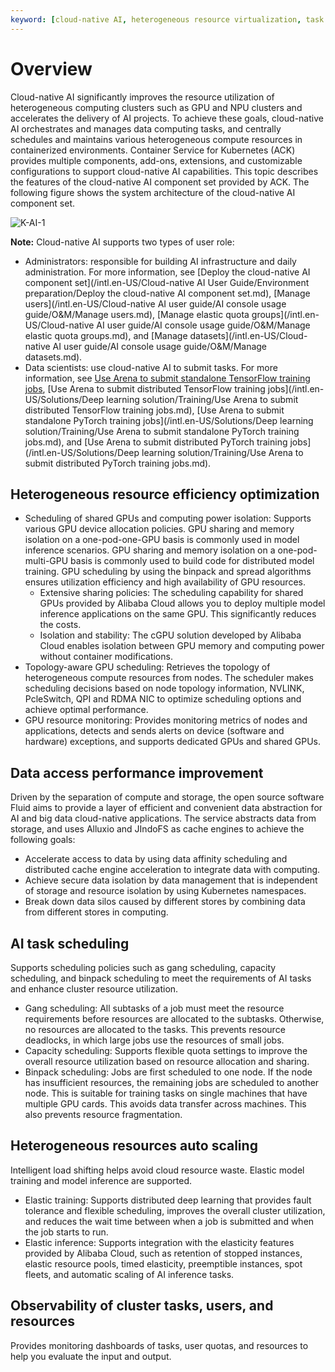 ```yaml
---
keyword: [cloud-native AI, heterogeneous resource virtualization, task orchestration]
---
```


# Overview

Cloud-native AI significantly improves the resource utilization of heterogeneous computing clusters such as GPU and NPU clusters and accelerates the delivery of AI projects. To achieve these goals, cloud-native AI orchestrates and manages data computing tasks, and centrally schedules and maintains various heterogeneous compute resources in containerized environments. Container Service for Kubernetes \(ACK\) provides multiple components, add-ons, extensions, and customizable configurations to support cloud-native AI capabilities. This topic describes the features of the cloud-native AI component set provided by ACK. The following figure shows the system architecture of the cloud-native AI component set.

![K-AI-1](https://static-aliyun-doc.oss-accelerate.aliyuncs.com/assets/img/en-US/6205579161/p236339.png)

**Note:** Cloud-native AI supports two types of user role:

-   Administrators: responsible for building AI infrastructure and daily administration. For more information, see [Deploy the cloud-native AI component set](/intl.en-US/Cloud-native AI User Guide/Environment preparation/Deploy the cloud-native AI component set.md), [Manage users](/intl.en-US/Cloud-native AI user guide/AI console usage guide/O&M/Manage users.md), [Manage elastic quota groups](/intl.en-US/Cloud-native AI user guide/AI console usage guide/O&M/Manage elastic quota groups.md), and [Manage datasets](/intl.en-US/Cloud-native AI user guide/AI console usage guide/O&M/Manage datasets.md).
-   Data scientists: use cloud-native AI to submit tasks. For more information, see [Use Arena to submit standalone TensorFlow training jobs](), [Use Arena to submit distributed TensorFlow training jobs](/intl.en-US/Solutions/Deep learning solution/Training/Use Arena to submit distributed TensorFlow training jobs.md), [Use Arena to submit standalone PyTorch training jobs](/intl.en-US/Solutions/Deep learning solution/Training/Use Arena to submit standalone PyTorch training jobs.md), and [Use Arena to submit distributed PyTorch training jobs](/intl.en-US/Solutions/Deep learning solution/Training/Use Arena to submit distributed PyTorch training jobs.md).

## Heterogeneous resource efficiency optimization

-   Scheduling of shared GPUs and computing power isolation: Supports various GPU device allocation policies. GPU sharing and memory isolation on a one-pod-one-GPU basis is commonly used in model inference scenarios. GPU sharing and memory isolation on a one-pod-multi-GPU basis is commonly used to build code for distributed model training. GPU scheduling by using the binpack and spread algorithms ensures utilization efficiency and high availability of GPU resources.
    -   Extensive sharing policies: The scheduling capability for shared GPUs provided by Alibaba Cloud allows you to deploy multiple model inference applications on the same GPU. This significantly reduces the costs.
    -   Isolation and stability: The cGPU solution developed by Alibaba Cloud enables isolation between GPU memory and computing power without container modifications.
-   Topology-aware GPU scheduling: Retrieves the topology of heterogeneous compute resources from nodes. The scheduler makes scheduling decisions based on node topology information, NVLINK, PcleSwitch, QPI and RDMA NIC to optimize scheduling options and achieve optimal performance.
-   GPU resource monitoring: Provides monitoring metrics of nodes and applications, detects and sends alerts on device \(software and hardware\) exceptions, and supports dedicated GPUs and shared GPUs.

## Data access performance improvement

Driven by the separation of compute and storage, the open source software Fluid aims to provide a layer of efficient and convenient data abstraction for AI and big data cloud-native applications. The service abstracts data from storage, and uses Alluxio and JIndoFS as cache engines to achieve the following goals:

-   Accelerate access to data by using data affinity scheduling and distributed cache engine acceleration to integrate data with computing.
-   Achieve secure data isolation by data management that is independent of storage and resource isolation by using Kubernetes namespaces.
-   Break down data silos caused by different stores by combining data from different stores in computing.

## AI task scheduling

Supports scheduling policies such as gang scheduling, capacity scheduling, and binpack scheduling to meet the requirements of AI tasks and enhance cluster resource utilization.

-   Gang scheduling: All subtasks of a job must meet the resource requirements before resources are allocated to the subtasks. Otherwise, no resources are allocated to the tasks. This prevents resource deadlocks, in which large jobs use the resources of small jobs.
-   Capacity scheduling: Supports flexible quota settings to improve the overall resource utilization based on resource allocation and sharing.
-   Binpack scheduling: Jobs are first scheduled to one node. If the node has insufficient resources, the remaining jobs are scheduled to another node. This is suitable for training tasks on single machines that have multiple GPU cards. This avoids data transfer across machines. This also prevents resource fragmentation.

## Heterogeneous resources auto scaling

Intelligent load shifting helps avoid cloud resource waste. Elastic model training and model inference are supported.

-   Elastic training: Supports distributed deep learning that provides fault tolerance and flexible scheduling, improves the overall cluster utilization, and reduces the wait time between when a job is submitted and when the job starts to run.
-   Elastic inference: Supports integration with the elasticity features provided by Alibaba Cloud, such as retention of stopped instances, elastic resource pools, timed elasticity, preemptible instances, spot fleets, and automatic scaling of AI inference tasks.

## Observability of cluster tasks, users, and resources

Provides monitoring dashboards of tasks, user quotas, and resources to help you evaluate the input and output.

